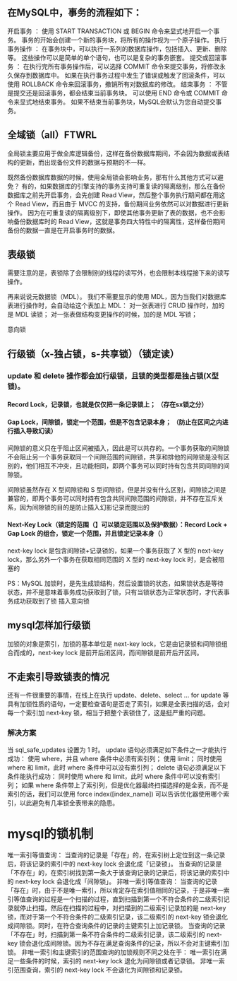 ## 在MySQL中，事务的流程如下：

开启事务 ： 使用 START TRANSACTION 或 BEGIN 命令来显式地开启一个事务。 事务的开始会创建一个新的事务块，将所有的操作视为一个原子操作。
执行事务操作 ： 在事务块中，可以执行一系列的数据库操作，包括插入、更新、删除等。 这些操作可以是简单的单个语句，也可以是复杂的事务嵌套。
提交或回滚事务 ： 在执行完所有事务操作后，可以选择 COMMIT 命令来提交事务，将修改永久保存到数据库中。 如果在执行事务过程中发生了错误或触发了回滚条件，可以使用 ROLLBACK 命令来回滚事务，撤销所有对数据库的修改。
结束事务 ： 不管是提交还是回滚事务，都会结束当前事务块。 可以使用 END 命令或 COMMIT 命令来显式地结束事务。 如果不结束当前事务块，MySQL会默认为您自动提交事务。


## 全域锁（all）FTWRL
全局锁主要应用于做全库逻辑备份，这样在备份数据库期间，不会因为数据或表结构的更新，而出现备份文件的数据与预期的不一样。

既然备份数据库数据的时候，使用全局锁会影响业务，那有什么其他方式可以避免？ 有的，如果数据库的引擎支持的事务支持可重复读的隔离级别，那么在备份数据库之前先开启事务，会先创建 Read View，然后整个事务执行期间都在用这个 Read View，而且由于 MVCC 的支持，备份期间业务依然可以对数据进行更新操作。 因为在可重复读的隔离级别下，即使其他事务更新了表的数据，也不会影响备份数据库时的 Read View，这就是事务四大特性中的隔离性，这样备份期间备份的数据一直是在开启事务时的数据。


## 表级锁

需要注意的是，表锁除了会限制别的线程的读写外，也会限制本线程接下来的读写操作。

再来说说元数据锁（MDL）。 我们不需要显示的使用 MDL，因为当我们对数据库表进行操作时，会自动给这个表加上 MDL： 对一张表进行 CRUD 操作时，加的是 MDL 读锁； 对一张表做结构变更操作的时候，加的是 MDL 写锁；

意向锁
## 行级锁（x-独占锁，s-共享锁）（锁定读）
### update 和 delete 操作都会加行级锁，且锁的类型都是独占锁(X型锁)。

#### Record Lock，记录锁，也就是仅仅把一条记录锁上； （存在sx锁之分）


#### Gap Lock，间隙锁，锁定一个范围，但是不包含记录本身； （防止在区间之内进行插入导致幻读）

间隙锁的意义只在于阻止区间被插入，因此是可以共存的。一个事务获取的间隙锁不会阻止另一个事务获取同一个间隙范围的间隙锁，共享和排他的间隙锁是没有区别的，他们相互不冲突，且功能相同，即两个事务可以同时持有包含共同间隙的间隙锁。

间隙锁虽然存在 X 型间隙锁和 S 型间隙锁，但是并没有什么区别，间隙锁之间是兼容的，即两个事务可以同时持有包含共同间隙范围的间隙锁，并不存在互斥关系，因为间隙锁的目的是防止插入幻影记录而提出的

#### Next-Key Lock（锁定的范围（】可以锁定范围以及保护数据）：Record Lock + Gap Lock 的组合，锁定一个范围，并且锁定记录本身（）

next-key lock 是包含间隙锁+记录锁的，如果一个事务获取了 X 型的 next-key lock，那么另外一个事务在获取相同范围的 X 型的 next-key lock 时，是会被阻塞的

PS：MySQL 加锁时，是先生成锁结构，然后设置锁的状态，如果锁状态是等待状态，并不是意味着事务成功获取到了锁，只有当锁状态为正常状态时，才代表事务成功获取到了锁
插入意向锁

## mysql怎样加行级锁

加锁的对象是索引，加锁的基本单位是 next-key lock，它是由记录锁和间隙锁组合而成的，next-key lock 是前开后闭区间，而间隙锁是前开后开区间。

## 不走索引导致锁表的情况

还有一件很重要的事情，在线上在执行 update、delete、select ... for update 等具有加锁性质的语句，一定要检查语句是否走了索引，如果是全表扫描的话，会对每一个索引加 next-key 锁，相当于把整个表锁住了，这是挺严重的问题。

### 解决方案

当 sql_safe_updates 设置为 1 时。 update 语句必须满足如下条件之一才能执行成功： 使用 where，并且 where 条件中必须有索引列； 使用 limit； 同时使用 where 和 limit，此时 where 条件中可以没有索引列； delete 语句必须满足以下条件能执行成功： 同时使用 where 和 limit，此时 where 条件中可以没有索引列； 如果 where 条件带上了索引列，但是优化器最终扫描选择的是全表，而不是索引的话，我们可以使用 force index([index_name]) 可以告诉优化器使用哪个索引，以此避免有几率锁全表带来的隐患。

# mysql的锁机制

唯一索引等值查询： 当查询的记录是「存在」的，在索引树上定位到这一条记录后，将该记录的索引中的 next-key lock 会退化成「记录锁」。 
当查询的记录是「不存在」的，在索引树找到第一条大于该查询记录的记录后，将该记录的索引中的 next-key lock 会退化成「间隙锁」。 
非唯一索引等值查询：
当查询的记录「存在」时，由于不是唯一索引，所以肯定存在索引值相同的记录，于是非唯一索引等值查询的过程是一个扫描的过程，直到扫描到第一个不符合条件的二级索引记录就停止扫描，然后在扫描的过程中，对扫描到的二级索引记录加的是 next-key 锁，而对于第一个不符合条件的二级索引记录，该二级索引的 next-key 锁会退化成间隙锁。同时，在符合查询条件的记录的主键索引上加记录锁。 
当查询的记录「不存在」时，扫描到第一条不符合条件的二级索引记录，该二级索引的 next-key 锁会退化成间隙锁。因为不存在满足查询条件的记录，所以不会对主键索引加锁。 非唯一索引和主键索引的范围查询的加锁规则不同之处在于： 唯一索引在满足一些条件的时候，索引的 next-key lock 退化为间隙锁或者记录锁。 非唯一索引范围查询，索引的 next-key lock 不会退化为间隙锁和记录锁。
